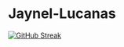 # Jaynel-Lucanas


[![GitHub Streak](https://streak-stats.demolab.com?user=nel0029&theme=merko&mode=weekly&exclude_days=Sun&card_width=1020)](https://git.io/streak-stats)
